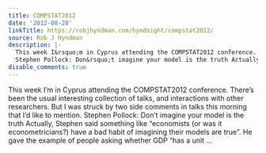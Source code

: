 ```yaml
---
title: COMPSTAT2012
date: '2012-08-28'
linkTitle: https://robjhyndman.com/hyndsight/compstat2012/
source: Rob J Hyndman
description: |-
  This week I&rsquo;m in Cyprus attending the COMPSTAT2012 conference. There&rsquo;s been the usual interesting collection of talks, and interactions with other researchers. But I was struck by two side comments in talks this morning that I&rsquo;d like to mention.
  Stephen Pollock: Don&rsquo;t imagine your model is the truth Actually, Stephen said something like &ldquo;economists (or was it econometricians?) have a bad habit of imagining their models are true&rdquo;. He gave the example of people asking whether GDP &ldquo;has a unit ...
disable_comments: true
---
```

This week I&rsquo;m in Cyprus attending the COMPSTAT2012 conference. There&rsquo;s been the usual interesting collection of talks, and interactions with other researchers. But I was struck by two side comments in talks this morning that I&rsquo;d like to mention.
Stephen Pollock: Don&rsquo;t imagine your model is the truth Actually, Stephen said something like &ldquo;economists (or was it econometricians?) have a bad habit of imagining their models are true&rdquo;. He gave the example of people asking whether GDP &ldquo;has a unit ...